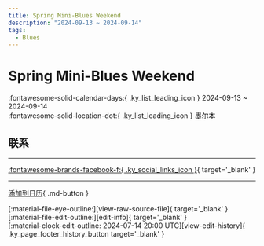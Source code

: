 ```yaml
---
title: Spring Mini-Blues Weekend
description: "2024-09-13 ~ 2024-09-14"
tags:
  - Blues
---
```


# Spring Mini-Blues Weekend 

:fontawesome-solid-calendar-days:{ .ky_list_leading_icon } 2024-09-13 ~ 2024-09-14  
:fontawesome-solid-location-dot:{ .ky_list_leading_icon } 墨尔本  

## 联系


---

 [:fontawesome-brands-facebook-f:{ .ky_social_links_icon }](https://www.facebook.com/events/melbourne-vic-australia-victoria/spring-mini-blues-weekend/1161333531791439){ target='_blank' }

---

[添加到日历](https://swing.news/ics/zh-Hans/2024/au/spring-mini-blues-weekend-2024.ics){ .md-button }

<div class="ky_page_footer" markdown>
<div class="ky_page_footer_trailing" markdown="span">
[:material-file-eye-outline:][view-raw-source-file]{ target='_blank' }
[:material-file-edit-outline:][edit-info]{ target='_blank' }
</div>
<div class="ky_page_footer_leading" markdown="span">
[:material-clock-edit-outline: 2024-07-14 20:00 UTC][view-edit-history]{ .ky_page_footer_history_button target='_blank' }
</div>
</div>

[view-raw-source-file]: https://github.com/swingdance/events/blob/main/2024/au/spring-mini-blues-weekend-2024.json "查看原始源文件"
[edit-info]: https://github.com/swingdance/events/issues/new?assignees=&labels=update+event&projects=&template=03-update_entity.yml&title=%5B2024%2Fau%5D%20Spring%20Mini-Blues%20Weekend&region=au&year=2024&id=spring-mini-blues-weekend-2024&name=Spring%20Mini-Blues%20Weekend&org_id= "编辑信息"

[view-edit-history]: https://github.com/swingdance/events/commits/main/2024/au/spring-mini-blues-weekend-2024.json "查看编辑历史"
